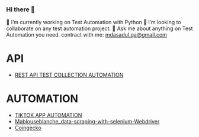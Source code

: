 ### Hi there 👋
🔭 I’m currently working on Test Automation with Python
👯 I’m looking to collaborate on any test automation project.
💬 Ask me about anything on Test Automation you need.
contract with me: mdasadul.qa@gmail.com

# API
*  <a href='https://github.com/jahangiralam-qa/postmanapitestcollection'>REST API TEST COLLECTION AUTOMATION</a>

# AUTOMATION
* <a href='https://github.com/jahangiralam-qa/Tiktok_data-scraping-with-selenium-Webdriver'>TIKTOK APP AUTOMATION</a>
* <a href='https://github.com/asadulqa/Mablouseblanche_data-scraping-with-selenium-Webdriver'>Mablouseblanche_data-scraping-with-selenium-Webdriver</a>
* <a href='https://github.com/asadulqa/Coingecko'>Coingecko</a>

<!--
**jahangiralam-qa/jahangiralam-qa** is a ✨ _special_ ✨ repository because its `README.md` (this file) appears on your GitHub profile.

Here are some ideas to get you started:

- 🔭 I’m currently working on ...
- 🌱 I’m currently learning ...
- 👯 I’m looking to collaborate on ...
- 🤔 I’m looking for help with ...
- 💬 Ask me about ...
- 📫 How to reach me: ...
- 😄 Pronouns: ...
- ⚡ Fun fact: ...
-->

